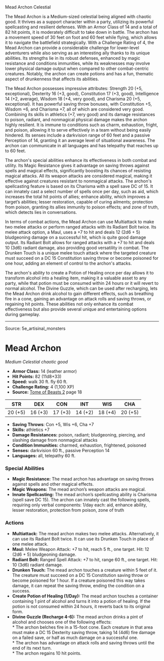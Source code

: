 <MonsterName/>Mead Archon</MonsterName>
<CreatureType/>Celestial</CreatureType>

<summary>The Mead Archon is a Medium-sized celestial being aligned with chaotic good. It thrives as a support character within a party, utilizing its powerful spellcasting and resilient defenses. With an Armor Class of 14 and a total of 82 hit points, it is moderately difficult to take down in battle. The archon has a movement speed of 30 feet on foot and 60 feet while flying, which allows it to navigate the battlefield strategically. With a Challenge Rating of 4, the Mead Archon can provide a considerable challenge for lower-level adventurers while also serving as an interesting ally thanks to its unique abilities. Its strengths lie in its robust defenses, enhanced by magic resistance and conditions immunities, while its weaknesses may involve lower physical damage output when compared to other combat-centric creatures. Notably, the archon can create potions and has a fun, thematic aspect of drunkenness that affects its abilities.</summary>

<detail>

The Mead Archon possesses impressive attributes: Strength 20 (+5, exceptional), Dexterity 16 (+3, good), Constitution 17 (+3, good), Intelligence 14 (+2, average), Wisdom 18 (+4, very good), and Charisma 20 (+5, exceptional). It has powerful saving throw bonuses, with Constitution +5, Wisdom +6, and Charisma +7, all of which are considered very good. Combining its skills in athletics (+7, very good) and its damage resistances to poison, radiant, and nonmagical physical damage makes the archon highly resilient. It is immune to conditions such as charm, exhaustion, fright, and poison, allowing it to serve effectively in a team without being easily hindered. Its senses include a darkvision range of 60 feet and a passive Perception of 14, granting it an average level of situational awareness. The archon can communicate in all languages and has telepathy that reaches up to 60 feet.

The archon's special abilities enhance its effectiveness in both combat and utility. Its Magic Resistance gives it advantage on saving throws against spells and magical effects, significantly boosting its chances of resisting magical attacks. All its weapon attacks are considered magical, making it effective against creatures resistant to nonmagical attacks. The archon's spellcasting feature is based on its Charisma with a spell save DC of 15. It can innately cast a select number of spells once per day, such as aid, which increases the total hit points of allies; enhance ability, which improves a target’s abilities; lesser restoration, capable of curing ailments; protection from poison, granting its allies immunity to poison effects; and zone of truth, which detects lies in conversations.

In terms of combat actions, the Mead Archon can use Multiattack to make two melee attacks or perform ranged attacks with its Radiant Bolt twice. Its melee attack option, a Maul, uses a +7 to hit and deals 12 (2d6 + 5) bludgeoning damage on a successful hit, which is quite good damage output. Its Radiant Bolt allows for ranged attacks with a +7 to hit and deals 10 (3d6) radiant damage, also providing good versatility in combat. The Drunken Touch is a unique melee touch attack where the targeted creature must succeed on a DC 15 Constitution saving throw or become poisoned for one hour, adding an element of control to the archon's attacks.

The archon's ability to create a Potion of Healing once per day allows it to transform alcohol into a healing item, making it a valuable asset to any party, while that potion must be consumed within 24 hours or it will revert to normal alcohol. The Divine Guzzle, which can be used after recharging, lets the Mead Archon drink alcohol to gain different effects, such as breathing fire in a cone, gaining an advantage on attack rolls and saving throws, or regaining hit points. These abilities not only enhance its combat effectiveness but also provide several unique and entertaining options during gameplay.</detail>



---

Source: 5e_artisinal_monsters

# Mead Archon

*Medium* *Celestial* *chaotic good*

- **Armor Class:** 14 (leather armor)
- **Hit Points:** 82 (11d8+33)
- **Speed:** walk 30 ft. fly 60 ft.
- **Challenge Rating:** 4 (1,100 XP)
- **Source:** [Tome of Beasts 2](https://koboldpress.com/kpstore/product/tome-of-beasts-2-for-5th-edition) page 18

| STR | DEX | CON | INT | WIS | CHA |
| --- | --- | --- | --- | --- | --- |
| 20 (+5) | 16 (+3) | 17 (+3) | 14 (+2) | 18 (+4) | 20 (+5) |

- **Saving Throws**: Con +5, Wis +6, Cha +7
- **Skills:** athletics +7
- **Damage Resistances:** poison, radiant; bludgeoning, piercing, and slashing damage from nonmagical attacks
- **Condition Immunities:** charmed, exhaustion, frightened, poisoned
- **Senses:** darkvision 60 ft., passive Perception 14
- **Languages:** all, telepathy 60 ft.

### Special Abilities

- **Magic Resistance:** The mead archon has advantage on saving throws against spells and other magical effects.
- **Magic Weapons:** The mead archon’s weapon attacks are magical.
- **Innate Spellcasting:** The mead archon’s spellcasting ability is Charisma (spell save DC 15). The archon can innately cast the following spells, requiring only verbal components:
1/day each: aid, enhance ability, lesser restoration, protection from poison, zone of truth

### Actions

- **Multiattack:** The mead archon makes two melee attacks. Alternatively, it can use its Radiant Bolt twice. It can use its Drunken Touch in place of one melee attack.
- **Maul:** Melee Weapon Attack: +7 to hit, reach 5 ft., one target. Hit: 12 (2d6 + 5) bludgeoning damage.
- **Radiant Bolt:** Ranged Spell Attack: +7 to hit, range 60 ft., one target. Hit: 10 (3d6) radiant damage.
- **Drunken Touch:** The mead archon touches a creature within 5 feet of it. The creature must succeed on a DC 15 Constitution saving throw or become poisoned for 1 hour. If a creature poisoned this way takes damage, it can repeat the saving throw, ending the condition on a success.
- **Create Potion of Healing (1/Day):** The mead archon touches a container containing 1 pint of alcohol and turns it into a potion of healing. If the potion is not consumed within 24 hours, it reverts back to its original form.
- **Divine Guzzle (Recharge 4-6):** The mead archon drinks a pint of alcohol and chooses one of the following effects: <br>* The archon belches fire in a 15-foot cone. Each creature in that area must make a DC 15 Dexterity saving throw, taking 14 (4d6) fire damage on a failed save, or half as much damage on a successful one. <br>* The archon has advantage on attack rolls and saving throws until the end of its next turn. <br>* The archon regains 10 hit points.




